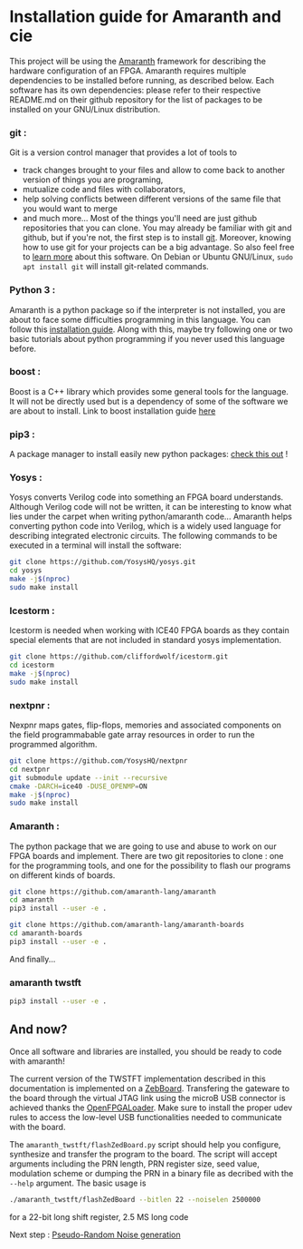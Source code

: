 # Installation guide for Amaranth and cie

This project will be using the [Amaranth](https://amaranth-lang.org/docs/amaranth/latest/) framework for describing the hardware configuration of
an FPGA. Amaranth requires multiple dependencies to be installed before running, as described below. Each software has its own dependencies: please 
refer to their respective README.md on their github repository for the list of packages to be installed on your GNU/Linux distribution.

### git :
Git is a version control manager that provides a lot of tools to
- track changes brought to your files and allow to come back to another version of things you are programing,
- mutualize code and files with collaborators, 
- help solving conflicts between different versions of the same file that you would want to merge
- and much more...
Most of the things you'll need are just github repositories that you can clone. 
You may already be familiar with git and github, but if you're not, the first step is to install [git](https://git-scm.com/book/en/v2/Getting-Started-Installing-Git). 
Moreover, knowing how to use git for your projects can be a big advantage. So also feel free to [learn more](https://git-scm.com/book/en/v2/Getting-Started-About-Version-Control) about this software. 
On Debian or Ubuntu GNU/Linux, ``sudo apt install git`` will install git-related commands.

### Python 3 :
Amaranth is a python package so if the interpreter is not installed, you are about to face some difficulties programming in this language.
You can follow this [installation guide](https://wiki.python.org/moin/BeginnersGuide/Download). Along with this, maybe try following one or two basic tutorials about python programming if you never used this language before.

### boost :
Boost is a C++ library which provides some general tools for the language. It will not be directly used but is a dependency of 
some of the software we are about to install.
Link to boost installation guide [here](https://www.boost.org/doc/libs/1_79_0/more/getting_started/index.html)

### pip3 :
A package manager to install easily new python packages: [check this out](https://www.activestate.com/resources/quick-reads/how-to-install-and-use-pip3/) !

### Yosys :
Yosys converts Verilog code into something an FPGA board understands. Although Verilog code will not be written, it can be interesting to know what lies under the carpet when writing python/amaranth code... Amaranth helps converting python code into Verilog, which is a widely used language for describing integrated electronic circuits. The following commands to be executed in a terminal will install the software:

```bash
git clone https://github.com/YosysHQ/yosys.git
cd yosys
make -j$(nproc)
sudo make install
```

### Icestorm :
Icestorm is needed when working with ICE40 FPGA boards as they contain special elements that are not included in standard yosys implementation.

```bash
git clone https://github.com/cliffordwolf/icestorm.git
cd icestorm
make -j$(nproc)
sudo make install
```

### nextpnr :

Nexpnr maps gates, flip-flops, memories and associated components on the field programmabable gate array resources in order to run the
programmed algorithm.

```bash
git clone https://github.com/YosysHQ/nextpnr
cd nextpnr
git submodule update --init --recursive
cmake -DARCH=ice40 -DUSE_OPENMP=ON
make -j$(nproc)
sudo make install
```

### Amaranth :

The python package that we are going to use and abuse to work on our FPGA boards and implement.
There are two git repositories to clone : one for the programming tools, and one for the possibility to flash our programs on different kinds of boards.

```bash
git clone https://github.com/amaranth-lang/amaranth
cd amaranth
pip3 install --user -e .

git clone https://github.com/amaranth-lang/amaranth-boards
cd amaranth-boards
pip3 install --user -e .
```

And finally... 

### amaranth twstft

```bash
pip3 install --user -e .
```

## And now?

Once all software and libraries are installed, you should be ready to code with amaranth! 

The current version of the TWSTFT implementation described in this documentation is implemented on a [ZebBoard](https://www.avnet.com/wps/portal/us/products/avnet-boards/avnet-board-families/zedboard/). Transfering the gateware to the board through the virtual JTAG link using the microB USB connector is achieved thanks the [OpenFPGALoader](https://trabucayre.github.io/openFPGALoader/guide/install.html). Make sure to install the proper udev rules to access the low-level USB functionalities needed to communicate with the board.

The ``amaranth_twstft/flashZedBoard.py`` script should help you configure, synthesize and transfer the program to the board. The script will accept arguments including the PRN length, PRN register size, seed value, modulation scheme or dumping the PRN in a binary file as decribed with  the ``--help`` argument. The basic usage is
```bash
./amaranth_twstft/flashZedBoard --bitlen 22 --noiselen 2500000
```
for a 22-bit long shift register, 2.5 MS long code

Next step : [Pseudo-Random Noise generation](1_PRN.md)
